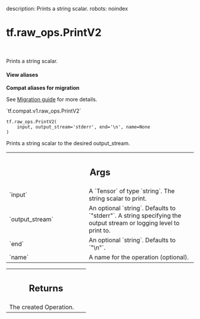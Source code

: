 description: Prints a string scalar.
robots: noindex

# tf.raw_ops.PrintV2

<!-- Insert buttons and diff -->

<table class="tfo-notebook-buttons tfo-api nocontent" align="left">

</table>



Prints a string scalar.

<section class="expandable">
  <h4 class="showalways">View aliases</h4>
  <p>
<b>Compat aliases for migration</b>
<p>See
<a href="https://www.tensorflow.org/guide/migrate">Migration guide</a> for
more details.</p>
<p>`tf.compat.v1.raw_ops.PrintV2`</p>
</p>
</section>

<pre class="devsite-click-to-copy prettyprint lang-py tfo-signature-link">
<code>tf.raw_ops.PrintV2(
    input, output_stream=&#x27;stderr&#x27;, end=&#x27;\n&#x27;, name=None
)
</code></pre>



<!-- Placeholder for "Used in" -->

Prints a string scalar to the desired output_stream.

<!-- Tabular view -->
 <table class="responsive fixed orange">
<colgroup><col width="214px"><col></colgroup>
<tr><th colspan="2"><h2 class="add-link">Args</h2></th></tr>

<tr>
<td>
`input`
</td>
<td>
A `Tensor` of type `string`. The string scalar to print.
</td>
</tr><tr>
<td>
`output_stream`
</td>
<td>
An optional `string`. Defaults to `"stderr"`.
A string specifying the output stream or logging level to print to.
</td>
</tr><tr>
<td>
`end`
</td>
<td>
An optional `string`. Defaults to `"\n"`.
</td>
</tr><tr>
<td>
`name`
</td>
<td>
A name for the operation (optional).
</td>
</tr>
</table>



<!-- Tabular view -->
 <table class="responsive fixed orange">
<colgroup><col width="214px"><col></colgroup>
<tr><th colspan="2"><h2 class="add-link">Returns</h2></th></tr>
<tr class="alt">
<td colspan="2">
The created Operation.
</td>
</tr>

</table>

